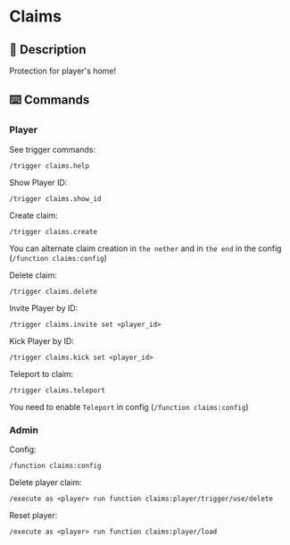 # Claims

## 📖 Description

Protection for player's home!

## ⌨️ Commands

### Player

See trigger commands:

```mcfunction
/trigger claims.help
```

Show Player ID:

```mcfunction
/trigger claims.show_id
```

Create claim:

```mcfunction
/trigger claims.create
```

You can alternate claim creation in `the nether` and in `the end` in the config (`/function claims:config`)

Delete claim:

```mcfunction
/trigger claims.delete
```

Invite Player by ID:

```mcfunction
/trigger claims.invite set <player_id>
```

Kick Player by ID:

```mcfunction
/trigger claims.kick set <player_id>
```

Teleport to claim:

```mcfunction
/trigger claims.teleport
```

You need to enable `Teleport` in config (`/function claims:config`)

### Admin

Config:

```mcfunction
/function claims:config
```

Delete player claim:

```mcfunction
/execute as <player> run function claims:player/trigger/use/delete
```

Reset player:

```mcfunction
/execute as <player> run function claims:player/load
```
